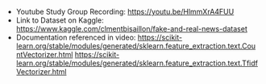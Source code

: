 * Youtube Study Group Recording: https://youtu.be/HlmmXrA4FUU
* Link to Dataset on Kaggle: https://www.kaggle.com/clmentbisaillon/fake-and-real-news-dataset
* Documentation referenced in video: https://scikit-learn.org/stable/modules/generated/sklearn.feature_extraction.text.CountVectorizer.html https://scikit-learn.org/stable/modules/generated/sklearn.feature_extraction.text.TfidfVectorizer.html
